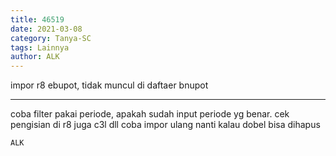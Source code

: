 ```yaml
---
title: 46519
date: 2021-03-08
category: Tanya-SC
tags: Lainnya
author: ALK
---
```


impor r8 ebupot, tidak muncul di daftaer bnupot

---

coba filter pakai periode, apakah sudah input periode yg benar. cek pengisian di r8 juga c3l dll coba impor ulang nanti kalau dobel bisa dihapus

`ALK`
